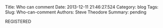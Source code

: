 Title: Who can comment
Date: 2013-12-11 21:46:27.524
Category: blog
Tags: 
Slug: Who-can-comment
Authors: Steve Theodore
Summary: pending

REGISTERED

